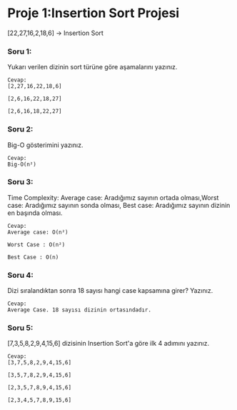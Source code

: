 # Proje 1:Insertion Sort Projesi

[22,27,16,2,18,6] -> Insertion Sort

### Soru 1:
Yukarı verilen dizinin sort türüne göre aşamalarını yazınız. 
```
Cevap:
[2,27,16,22,18,6]

[2,6,16,22,18,27]

[2,6,16,18,22,27]
```

### Soru 2:
Big-O gösterimini yazınız.
```
Cevap:
Big-O(n²)
```
### Soru 3:
Time Complexity: Average case: Aradığımız sayının ortada olması,Worst case: Aradığımız sayının sonda olması, Best case: Aradığımız sayının dizinin en başında olması.
```
Cevap:
Average case: O(n²)

Worst Case : O(n²)

Best Case : O(n)
```
### Soru 4:
Dizi sıralandıktan sonra 18 sayısı hangi case kapsamına girer? Yazınız.
```
Cevap: 
Average Case. 18 sayısı dizinin ortasındadır.
```
### Soru 5:
[7,3,5,8,2,9,4,15,6] dizisinin Insertion Sort'a göre ilk 4 adımını yazınız.
```
Cevap:
[3,7,5,8,2,9,4,15,6]

[3,5,7,8,2,9,4,15,6]

[2,3,5,7,8,9,4,15,6]

[2,3,4,5,7,8,9,15,6]
```
